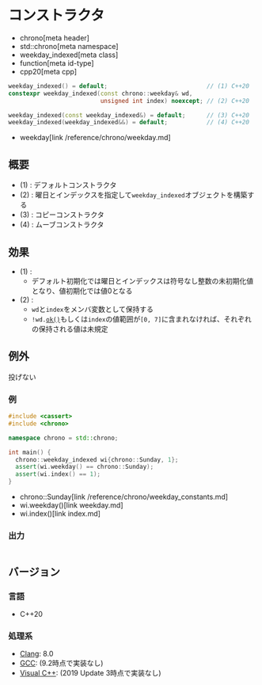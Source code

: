 # コンストラクタ
* chrono[meta header]
* std::chrono[meta namespace]
* weekday_indexed[meta class]
* function[meta id-type]
* cpp20[meta cpp]

```cpp
weekday_indexed() = default;                            // (1) C++20
constexpr weekday_indexed(const chrono::weekday& wd,
                          unsigned int index) noexcept; // (2) C++20

weekday_indexed(const weekday_indexed&) = default;      // (3) C++20
weekday_indexed(weekday_indexed&&) = default;           // (4) C++20
```
* weekday[link /reference/chrono/weekday.md]

## 概要
- (1) : デフォルトコンストラクタ
- (2) : 曜日とインデックスを指定して`weekday_indexed`オブジェクトを構築する
- (3) : コピーコンストラクタ
- (4) : ムーブコンストラクタ


## 効果
- (1) :
    - デフォルト初期化では曜日とインデックスは符号なし整数の未初期化値となり、値初期化では値0となる
- (2) :
    - `wd`と`index`をメンバ変数として保持する
    - `!wd.`[`ok()`](/reference/chrono/weekday/ok.md)もしくは`index`の値範囲が`[0, 7]`に含まれなければ、それぞれの保持される値は未規定


## 例外
投げない


### 例
```cpp example
#include <cassert>
#include <chrono>

namespace chrono = std::chrono;

int main() {
  chrono::weekday_indexed wi{chrono::Sunday, 1};
  assert(wi.weekday() == chrono::Sunday);
  assert(wi.index() == 1);
}
```
* chrono::Sunday[link /reference/chrono/weekday_constants.md]
* wi.weekday()[link weekday.md]
* wi.index()[link index.md]

### 出力
```
```

## バージョン
### 言語
- C++20

### 処理系
- [Clang](/implementation.md#clang): 8.0
- [GCC](/implementation.md#gcc): (9.2時点で実装なし)
- [Visual C++](/implementation.md#visual_cpp): (2019 Update 3時点で実装なし)
